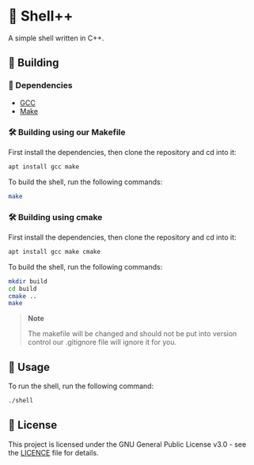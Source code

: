 # 🐚 Shell++
A simple shell written in C++.

## 🔨 Building
### 📝 Dependencies
- [GCC](https://gcc.gnu.org/)
- [Make](https://www.gnu.org/software/make/)

### 🛠️ Building using our Makefile

First install the dependencies, then clone the repository and cd into it:
```bash
apt install gcc make
```
To build the shell, run the following commands:
```bash
make
```

### 🛠️ Building using cmake

First install the dependencies, then clone the repository and cd into it:
```bash
apt install gcc make cmake
```

To build the shell, run the following commands:
```bash
mkdir build
cd build
cmake ..
make
```

> **Note**
>
> The makefile will be changed and should not be put into version control our .gitignore file will ignore it for you.

## 📖 Usage
To run the shell, run the following command:
```bash
./shell
```

## 📝 License

This project is licensed under the GNU General Public License v3.0 - see the [LICENCE](LICENCE) file for details.
